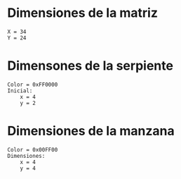 
# Dimensiones de la matriz

    X = 34
    Y = 24

# Dimensones de la serpiente
    Color = 0xFF0000
    Inicial:
        x = 4
        y = 2
# Dimensiones de la manzana
    Color = 0x00FF00
    Dimensiones:
        x = 4
        y = 4